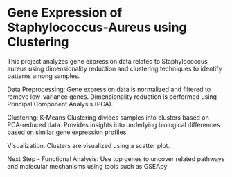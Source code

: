 # Gene Expression of Staphylococcus-Aureus using Clustering
This project analyzes gene expression data related to Staphylococcus aureus using dimensionality reduction and clustering techniques to identify patterns among samples.

Data Preprocessing: Gene expression data is normalized and filtered to remove low-variance genes. Dimensionality reduction is performed using Principal Component Analysis (PCA).

Clustering: K-Means Clustering divides samples into clusters based on PCA-reduced data. Provides insights into underlying biological differences based on similar gene expression profiles.

Visualization: Clusters are visualized using a scatter plot.

Next Step - Functional Analysis: Use top genes to uncover related pathways and molecular mechanisms using tools such as GSEApy
